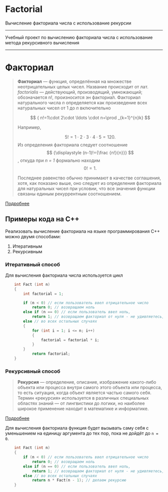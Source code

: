 # Factorial
Вычисление факториала числа с использование рекурсии

***
Учебный проект по вычислению факториала числа с использование метода рекурсивного вычисления
***

# Факториал

>**Факториал** — функция, определённая на множестве неотрицательных целых чисел. Название происходит от лат. *factorialis* — действующий, производящий, умножающий; обозначается n!, произносится эн факториа́л. Факториал натурального числа *n* определяется как произведение всех натуральных чисел от 1 до *n* включительно
>
>$$
{ n!=1\cdot 2\cdot \ldots \cdot n=\prod _{k=1}^{n}k}
>$$
>
>Например,
>
>$$
5 ! = 1 \cdot 2 \cdot 3 \cdot 4 \cdot 5 = 120.
>$$
>Из определения факториала следует соотношение 
>$$
{\displaystyle (n-1)!={\frac {n!}{n}}}
>$$
>, откуда при *n = 1* формально находим
>$$
0!=1.
>$$
>
>Последнее равенство обычно принимают в качестве соглашения, хотя, как показано выше, оно следует из определения факториала для натуральных чисел при условии, что все значения функции связаны единым рекуррентным соотношением.

[Подробнее](https://ru.wikipedia.org/wiki/%D0%A4%D0%B0%D0%BA%D1%82%D0%BE%D1%80%D0%B8%D0%B0%D0%BB)

## Примеры кода на C++

Реализовать вычисление факториала на языке программирования C++ можно двумя способами:
1. Итеративным
2. Рекурсивным

### Итеративный способ

Для вычисления факториала числа используется цикл
```cpp
    int Fact (int n)
    {
        int factorial = 1;

        if (n < 0) // если пользователь ввел отрицательное число
            return 0; // возвращаем ноль
        else if (n == 0) // если пользователь ввел ноль,
            return 1; // возвращаем факториал от нуля - не удивляетесь, но это 1 =)
        else // во всех остальных случаях
        {
            for (int i = 1; i <= n; i++)
            {
                factorial = factorial * i;
            }
        }
            return factorial;
    }
```

### Рекурсивный способ

>**Рекурсия** — определение, описание, изображение какого-либо объекта или процесса внутри самого этого объекта или процесса, то есть ситуация, когда объект является частью самого себя. Термин «рекурсия» используется в различных специальных областях знаний — от лингвистики до логики, но наиболее широкое применение находит в математике и информатике.

[Подробнее](https://ru.wikipedia.org/wiki/%D0%A0%D0%B5%D0%BA%D1%83%D1%80%D1%81%D0%B8%D1%8F)

Для вычисления факториала функция будет вызывать саму себя c уменьшением на единицу аргумента до тех пор, пока не дойдёт до `n = 0`.
```cpp
    int Fact (int n)
    {
        if (n < 0) // если пользователь ввел отрицательное число
            return 0; // возвращаем ноль
        else if (n == 0) // если пользователь ввел ноль,
            return 1; // возвращаем факториал от нуля - не удивляетесь, но это 1 =)
        else // во всех остальных случаях
            return n * Fact(n - 1); // делаем рекурсию
    }
```
